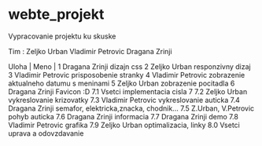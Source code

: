# webte_projekt
Vypracovanie projektu ku skuske

Tim : Zeljko Urban
      Vladimir Petrovic
      Dragana Zrinji
      
Uloha | Meno                |
1       Dragana Zrinji        dizajn css
2       Zeljko Urban          responzivny dizaj
3       Vladimir Petrovic     prisposobenie stranky
4       Vladimir Petrovic     zobrazenie aktualneho datumu s meninami 
5       Zeljko Urban          zobrazenie pocitadla 
6       Dragana Zrinji        Favicon :D
7.1       Vsetci              implementacia cisla 7
7.2     Zeljko Urban          vykreslovanie krizovatky
7.3     Vladimir Petrovic     vykreslovanie auticka
7.4     Dragana Zrinji        semafor, elektricka,znacka, chodnik...
7.5     Z.Urban, V.Petrovic   pohyb auticka
7.6     Dragana Zrinji        informacia 
7.7     Dragana Zrinji        demo
7.8     Vladimir Petrovic     grafika
7.9     Zeljko Urban          optimalizacia, linky
8.0     Vsetci                uprava a odovzdavanie 
